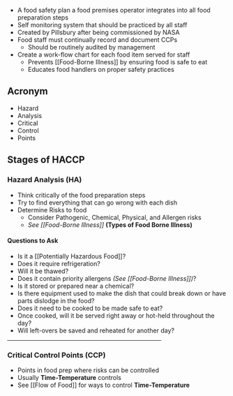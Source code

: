 * A food safety plan a food premises operator integrates into all food preparation steps
* Self monitoring system that should be practiced by all staff
* Created by Pillsbury after being commissioned by NASA
* Food staff must continually record and document CCPs
	* Should be routinely audited by management
* Create a work-flow chart for each food item served for staff
	* Prevents [[Food-Borne Illness]] by ensuring food is safe to eat
	* Educates food handlers on proper safety practices

## Acronym

* Hazard
* Analysis
* Critical
* Control
* Points

## Stages of HACCP

### Hazard Analysis (HA)

* Think critically of the food preparation steps
* Try to find everything that can go wrong with each dish
* Determine Risks to food
	* Consider Pathogenic, Chemical, Physical, and Allergen risks
	* *See [[Food-Borne Illness]]* **(Types of Food Borne Illness)**

#### Questions to Ask

* Is it a [[Potentially Hazardous Food]]?
* Does it require refrigeration?
* Will it be thawed?
* Does it contain priority allergens *(See [[Food-Borne Illness]])*?
* Is it stored or prepared near a chemical?
* Is there equipment used to make the dish that could break down or have parts dislodge in the food?
* Does it need to be cooked to be made safe to eat?
* Once cooked, will it be served right away or hot-held throughout the day?
* Will left-overs be saved and reheated for another day?

<hr width = 70%>

### Critical Control Points (CCP)

* Points in food prep where risks can be controlled
* Usually **Time-Temperature** controls 
* See [[Flow of Food]] for ways to control **Time-Temperature**


